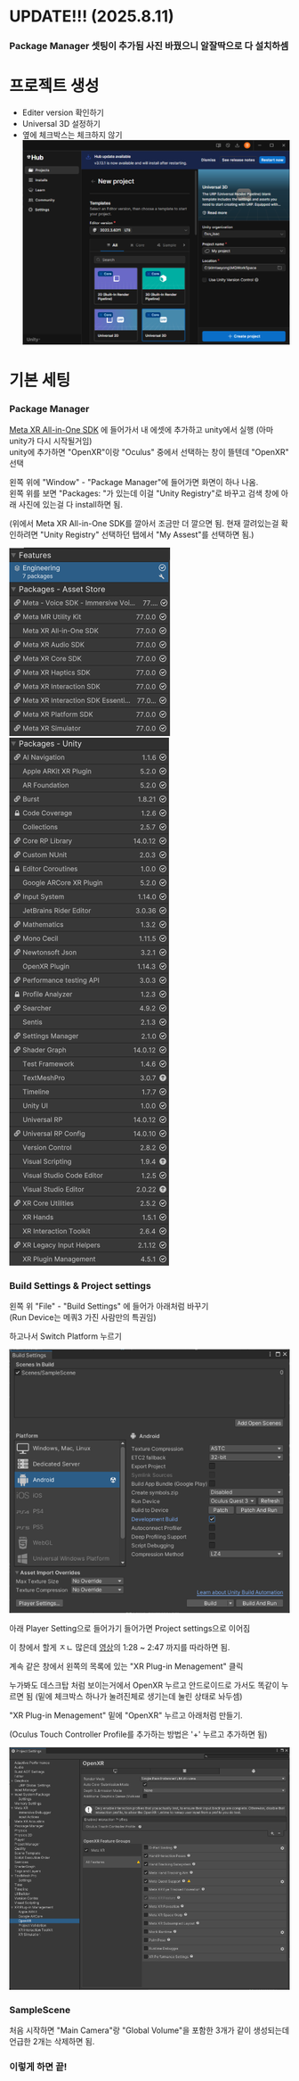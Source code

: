 # UPDATE!!! (2025.8.11)  

### Package Manager 셋팅이 추가됨 사진 바꿨으니 알잘딱으로 다 설치하셈

# 프로젝트 생성
- Editer version 확인하기  
- Universal 3D 설정하기  
- 옆에 체크박스는 체크하지 않기 
![alt text](./img/image.png)  


# 기본 세팅

### Package Manager
[Meta XR All-in-One SDK](https://assetstore.unity.com/packages/tools/integration/meta-xr-all-in-one-sdk-269657?locale=ko-KR&gad_source=1&gad_campaignid=22802914714&gbraid=0AAAAADdkVOuwXt3If6DYiCmAVVIdg3GYB&gclid=CjwKCAjw7rbEBhB5EiwA1V49nbNFfPU0zXu-ZNAnxab4k47_T5YhVYjb_JkDb7n9O8BNab2PRxFc6xoCvGAQAvD_BwE&gclsrc=aw.ds) 에 들어가서 내 에셋에 추가하고 unity에서 실행 (아마 unity가 다시 시작될거임)  
unity에 추가하면 "OpenXR"이랑 "Oculus" 중에서 선택하는 창이 뜰텐데 "OpenXR" 선택

왼쪽 위에 "Window" - "Package Manager"에 들어가면 화면이 하나 나옴.  
왼쪽 위를 보면 "Packages: "가 있는데 이걸 "Unity Registry"로 바꾸고 검색 창에 아래 사진에 있는걸 다 install하면 됨.  

(위에서 Meta XR All-in-One SDK를 깔아서 조금만 더 깔으면 됨. 현재 깔려있는걸 확인하려면 "Unity Registry" 선택하던 탭에서 "My Assest"를 선택하면 됨.)  

![alt text](./img/image-1.png)![alt text](./img/image-2.png)  

### Build Settings & Project settings

왼쪽 위 "File" - "Build Settings" 에 들어가 아래처럼 바꾸기  
(Run Device는 메쿼3 가진 사람만의 특권임)  

하고나서 Switch Platform 누르기

![alt text](./img/image-3.png)

아래 Player Setting으로 들어가기 들어가면 Project settings으로 이어짐  

이 창에서 할게 ㅈㄴ 많은데 [영상](https://www.youtube.com/watch?v=_xm-2sCvq44)의 1:28 ~ 2:47 까지를 따라하면 됨.  

계속 같은 창에서 왼쪽의 목록에 있는 "XR Plug-in Menagement" 클릭  

누가봐도 데스크탑 처럼 보이는거에서 OpenXR 누르고 안드로이드로 가서도 똑같이 누르면 됨 (밑에 체크박스 하나가 눌려진체로 생기는데 눌린 상태로 놔두셈)

"XR Plug-in Menagement" 밑에 "OpenXR" 누르고 아래처럼 만들기.

(Oculus Touch Controller Profile를 추가하는 방법은 '+' 누르고 추가하면 됨)

![alt text](./img/image-4.png)

### SampleScene

처음 시작하면 "Main Camera"랑 "Global Volume"을 포함한 3개가 같이 생성되는데 언급한 2개는 삭제하면 됨.

### 이렇게 하면 끝!